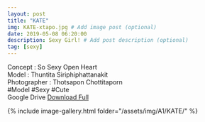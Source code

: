 ```yaml
---
layout: post
title: "KATE"
img: KATE-xtapo.jpg # Add image post (optional)
date: 2019-05-08 06:20:00
description: Sexy Girl! # Add post description (optional)
tag: [sexy]
---
```


Concept : So Sexy Open Heart  
Model : Thuntita Siriphiphattanakit  
Photographer : Thotsapon Chottitaporn  
#Model #Sexy #Cute  
Google Drive [Download Full](http://gestyy.com/e0GHzp)

{% include image-gallery.html folder="/assets/img/A1/KATE/" %}
